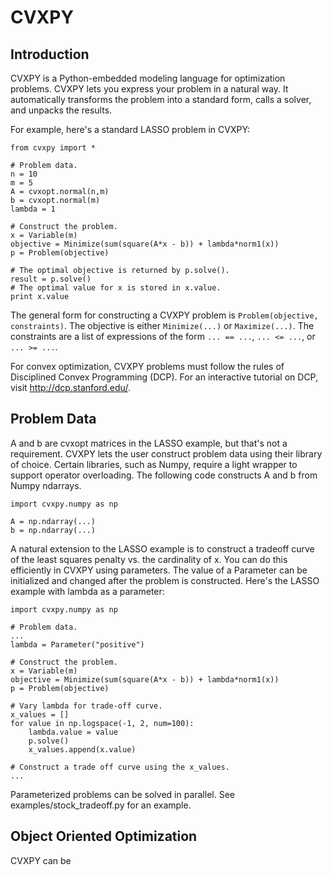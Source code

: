 CVXPY
=====================
Introduction
---------------------
CVXPY is a Python-embedded modeling language for optimization problems. CVXPY lets you express your problem in a natural way. It automatically transforms the problem into a standard form, calls a solver, and unpacks the results.

For example, here's a standard LASSO problem in CVXPY:

```
from cvxpy import *

# Problem data.
n = 10
m = 5
A = cvxopt.normal(n,m)
b = cvxopt.normal(m)
lambda = 1

# Construct the problem.
x = Variable(m)
objective = Minimize(sum(square(A*x - b)) + lambda*norm1(x))
p = Problem(objective)

# The optimal objective is returned by p.solve().
result = p.solve()
# The optimal value for x is stored in x.value.
print x.value
```

The general form for constructing a CVXPY problem is `Problem(objective, constraints)`. The objective is either `Minimize(...)` or `Maximize(...)`. The constraints are a list of expressions of the form `... == ...`, `... <= ...`, or `... >= ...`.

For convex optimization, CVXPY problems must follow the rules of Disciplined Convex Programming (DCP). For an interactive tutorial on DCP, visit <http://dcp.stanford.edu/>.

Problem Data
---------------------
A and b are cvxopt matrices in the LASSO example, but that's not a requirement. CVXPY lets the user construct problem data using their library of choice. Certain libraries, such as Numpy, require a light wrapper to support operator overloading. The following code constructs A and b from Numpy ndarrays.

```
import cvxpy.numpy as np

A = np.ndarray(...)
b = np.ndarray(...)
```

A natural extension to the LASSO example is to construct a tradeoff curve of the least squares penalty vs. the cardinality of x. You can do this efficiently in CVXPY using parameters. The value of a Parameter can be initialized and changed after the problem is constructed. Here's the LASSO example with lambda as a parameter:

```
import cvxpy.numpy as np

# Problem data.
...
lambda = Parameter("positive")

# Construct the problem.
x = Variable(m)
objective = Minimize(sum(square(A*x - b)) + lambda*norm1(x))
p = Problem(objective)

# Vary lambda for trade-off curve.
x_values = []
for value in np.logspace(-1, 2, num=100):
    lambda.value = value
    p.solve()
    x_values.append(x.value)

# Construct a trade off curve using the x_values.
...
```

Parameterized problems can be solved in parallel. See examples/stock_tradeoff.py for an example.

Object Oriented Optimization
---------------------
CVXPY can be 